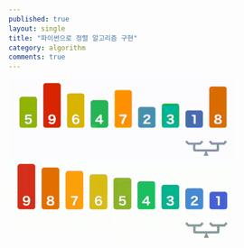 ```yaml
---
published: true
layout: single
title: "파이썬으로 정렬 알고리즘 구현"
category: algorithm
comments: true
---
```

![bubble sort](/../assets/BubbleSort_Avg_case.gif)
![worst case](/../assets/BubbleSort_worst_case.gif)